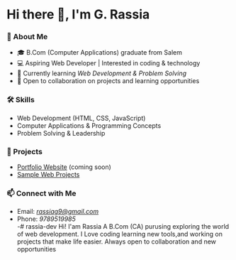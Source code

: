# Hi there 👋, I'm G. Rassia  

### 🌟 About Me  
- 🎓 B.Com (Computer Applications) graduate from Salem  
- 💻 Aspiring Web Developer | Interested in coding & technology  
- 🌱 Currently learning *Web Development & Problem Solving*  
- 🤝 Open to collaboration on projects and learning opportunities  

### 🛠 Skills  
- Web Development (HTML, CSS, JavaScript)  
- Computer Applications & Programming Concepts  
- Problem Solving & Leadership  

### 📂 Projects  
- [Portfolio Website](#) (coming soon)  
- [Sample Web Projects](#)  

### 📫 Connect with Me  
- Email: *rassiag9@gmail.com*  
- Phone: *9789519985*  
-# rassia-dev
Hi! I'am Rassia A B.Com (CA) purusing exploring the world of web development. I Love coding  learning new tools,and working on projects that make life easier. Always open to collaboration and new opportunities
